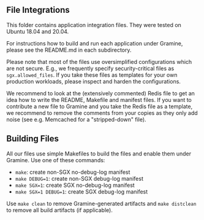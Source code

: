 ## File Integrations

This folder contains application integration files. They were tested on
Ubuntu 18.04 and 20.04.

For instructions how to build and run each application under Gramine, please
see the README.md in each subdirectory.

Please note that most of the files use oversimplified configurations which
are not secure. E.g., we frequently specify security-critical files as
`sgx.allowed_files`. If you take these files as templates for your own
production workloads, please inspect and harden the configurations.

We recommend to look at the (extensively commented) Redis file to get an idea
how to write the README, Makefile and manifest files. If you want to contribute
a new file to Gramine and you take the Redis file as a template, we
recommend to remove the comments from your copies as they only add noise (see
e.g. Memcached for a "stripped-down" file).

## Building Files

All our files use simple Makefiles to build the files and enable them
under Gramine. Use one of these commands:
- `make`: create non-SGX no-debug-log manifest
- `make DEBUG=1`: create non-SGX debug-log manifest
- `make SGX=1`: create SGX no-debug-log manifest
- `make SGX=1 DEBUG=1`: create SGX debug-log manifest

Use `make clean` to remove Gramine-generated artifacts and `make distclean` to
remove all build artifacts (if applicable).
